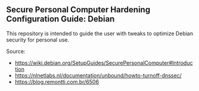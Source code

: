 ## Secure Personal Computer Hardening Configuration Guide: Debian

This repository is intended to guide the user with tweaks to optimize Debian security for personal use.

Source: 

- https://wiki.debian.org/SetupGuides/SecurePersonalComputer#Introduction
- https://nlnetlabs.nl/documentation/unbound/howto-turnoff-dnssec/
- https://blog.remontti.com.br/6506
